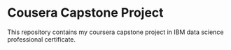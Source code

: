 # Cousera Capstone Project

This repository contains my coursera capstone project in IBM data science professional certificate.
